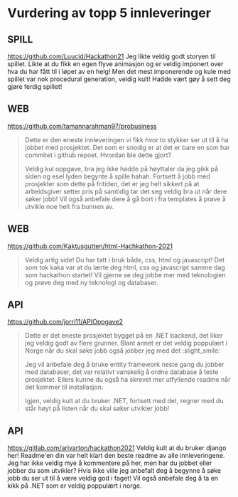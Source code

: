 # Vurdering av topp 5 innleveringer

## SPILL
https://github.com/Luucid/Hackathon21
Jeg likte veldig godt storyen til spillet. Likte at du fikk en egen flyve animasjon og er veldig imponert over hva du har fått til i løpet av en helg!
Men det mest imponerende og kule med spillet var nok procedural generation, veldig kult!
Hadde vært gøy å sett deg gjøre ferdig spillet!

## WEB
https://github.com/tamannarahman97/probusiness
> Dette er den eneste innleveringen vi fikk hvor to stykker ser ut til å ha jobbet med prosjektet.
> Det som er snodig er at det er bare en som har commitet i github repoet. Hvordan ble dette gjort?
> 
> Veldig kul oppgave, bra jeg ikke hadde på høyttaler da jeg gikk på siden og esel lyden begynte å spille hahah.
> Fortsett å jobb med prosjekter som dette på fritiden, det er jeg helt sikkert på at arbeidsgiver setter pris på
> samtidig tar det seg veldig bra ut når dere søker jobb!
> Vil også anbefale dere å gå bort i fra templates å prøve å utvikle noe helt fra bunnen av.

## WEB
https://github.com/Kaktusgutten/html-Hachkathon-2021
> Veldig artig side! Du har tatt i bruk både, css, html og javascript!
> Det som tok kaka var at du lærte deg html, css og javascript samme dag som hackathon startet!
> Vil gjerne se deg jobbe mer med teknologien og  prøve deg med ny teknologi og databaser.


## API
https://github.com/jorri11/APIOppgave2
> Dette er det eneste prosjektet bygget på en .NET backend, det liker jeg veldig godt
> av flere grunner. Blant annet er det veldig poppulært i Norge når du skal søke jobb
> også jobber jeg med det :slight_smile:
> 
> Jeg vil anbefale deg å bruke entity framework neste gang du jobber med databaser, det var
> relativt vanskelig å ordne database å teste prosjektet. Ellers kunne du også ha skrevet mer
> utfyllende readme når det kommer til installasjon.
> 
> Igjen, veldig kult at du bruker .NET, fortsett med det, regner med du står høyt på listen
> når du skal søker utvikler jobb!

## API
https://gitlab.com/arivarton/hackathon2021
Veldig kult at du bruker django her! Readme'en din var helt klart den beste readme av alle innleveringene.
Jeg har ikke veldig mye å kommentere på her, men har du jobbet eller jobber du som utvikler? Hvis ikke ville jeg anbefalt deg å begynne å søke jobb
du ser ut til å være veldig god i faget!
Vil også anbefale deg å ta en kikk på .NET som er veldig poppulært i norge.
